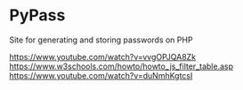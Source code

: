 # PyPass
 Site for generating and storing passwords on PHP

https://www.youtube.com/watch?v=vvgOPJQA8Zk
https://www.w3schools.com/howto/howto_js_filter_table.asp
https://www.youtube.com/watch?v=duNmhKgtcsI